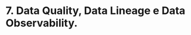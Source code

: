 # 7. Data Quality, Data Lineage e Data Observability.
<!--
1) O que é qualidade dos Dados (Data Quality)?
Data Quality é a medida da qualidade dos dados, ou seja, de quanto os dados são confiáveis.
É importante para garantir que os dados sejam precisos, consistentes e úteis para suportar as decisões de negócios.
Qualidade dos Dados é a medida da condição dos dados com base em fatores como precisão, integridade, consistencia, confiabilidade e se estão atualizados.

2) Como medir qualidade dos Dados (Data Quality)?
A medida da qualidade de dados pode ser feita usando uma combinação de técnicas estatísticas e metodologias de avaliação. Alguns dos indicadores comuns incluem a precisão, a completude, a consistencia, a integridade e a atualização dos dados.
Também pode ser necessário avaliar a relevância dos dados para o negócio e a facilidade de uso dos dados para os destinatários.
Existem vários fatores e métricas que podem ser usados para medir a qualidade dos dados. Os mais comuns são:
    - precisão
    - exatidão
    - constistencia
    - relevancia
    - cobertura
    - atualidade

3) Principais medidas de qualidade dos Dados - Precisão
A precisão mede o quanto os dados são confiáveis, pu seja, a confiabilidade dos dados. O objetivo é garantir que os dados e informações contidos nos sistemas são completos, corretos, consitentes e seguros. Por exemplo:
 A idade dos clientes cadastrados é confiável?

4) Principais medidas de qualidade dos Dados - Exatidão
A exatidão é a medida de quão bem os dados correspondem à realidade. É necessário assegurar que os dados estão exatos e refletem a realidade da melhor forma possível. Poe exemplo:
 totais de vendas apresentam exatidao?

5) Principais medidas de qualidade dos Dados - Consistencia
A consistencia é um indicador de como os dados são uniformes. É importante garantir que os dados sejam consistentes e que não estejam sujeitos a mudanças muito fortes ou erros. A consistencia também reflete a integridade dos dados. Por exemplo:
 Os dados apresentam problemas de valores ausentes?

6) Principais medidas de qualidade dos Dados - Relevancia
A relevancia mede a quantidade de informações relevantes que se tem sobre um determiando assunto. É importante assegurar que os dados sejam relevantes e úteis ao se fazer análises. Por exemplo:
 Dados da cor dos olhos dos clientes cadastradis é relevante para análise?

7) Principais medidas de qualidade dos Dados - Cobertura
A cobertura mede a quantidade de dados disponiveis para serem usados. É importante ter uma base de dados completa e fornecer informações suficientes para obter resultados confiáveis. Por exemplo:
 Daos sobre vendas estão disponiveis em todos os pontos de venda?

8) Principais medidas de qualidade dos Dados - Atualidade
A atualidade é a medida de quão recentes sao os dados. É importante garantie que os dados sejam atualizados e que reflitam o comportamento do evento que está sendo analisado. Por exemplo:
 Dados demograficos após o ano de 2010 fazem mais sentido do que dados demográficos da decada de 1950?

9) O Valor da qualidade dos Dados
Avaliar o valor da qualidade dos dados é importante para garantir que os dados sejam precisos e úteis para a realização de analises. Existem várias tecnicas para determinar o valor da qualidade dos dados, como:
 Avaliacao da qualidade dos dados oir erris potenciais. Esta abordagem envolve a verificação de ddos em busca de erros, como erros de digitação, dados ausentes ou incorretos, erros de formatação, etc.
 Análise estatistica e de mineração de dados. Esta tecnica envolve a analise estatistica dos dados e o uso de técnicas de analise de dados para identificar padrões e anomalias.
 Teste de qualidade. testar a qualidade dos dados é uma das melhores maneiras de avaliar a qualidade dos dados. O teste de qualidade permite verificar se os dados estão corretos e se a conformidade dos dados ás especificações é adequada.
 Avaliação de dominio. Esta tecnica envolve a verificação dos dados em relação ao dominio dos dados. Por exemplo, se estivermos analisando dados de um banco de dados de vendas, seria necessário verificar se os preços das vendas estão dentro dos limites esperados.

10) Correções Típicas nos Dados
Algumas correções tipicas nos dados apra garantir a qualidade incluem:
    - Limpeza: remover dados duplicados, incompletos, inconsistentes ou irrelevantes.
    - Padronização: converter dados para um formato comum, como a padronização de datas, endereços, nomes e códigos ou colocar os dados na mesma escala.
    - Tratar Valores ausentes: usar tecnicas de interpolação para preencher valores ausentes ou eliminar registros com valores ausentes em uma ou mais colunas.
    - Correção de Erros: verificar e corrigir erros de digitação, remover caracteres especiais ou espaços desnecessários, corrigir erros de sobreposição de colunas, etc..
    - Normalização: transformar dados para um formato normalizado, como por exemplo transformar uma variável para reduzir assimetria.
    - Validação: validar os dados com regras de negócios ou restrições para garantir a precisçao e integridade dos dados.

11) O que é Linhagem de Dados (Data Lineage)?
Linhagem dos Dados é a trajetoria de dados ao longo do tempo, incluindo suas origens, transformações, aplicações e destinos finais.
É uma representação visual ou lógica da evolução dos dados em um sistema, o que permite entender a integridade e a qualidade dos dados.
A Linhagem dos Dados é importante para várias aplicações, como auditoria de dados, gerenciamento de governança de dados e análise de impacto.
Linhagem de dados é o processo de rastreamento e documentação do fluxo de dados ao longo do tempo, desde a origem até o destino final, incluindo todas as transformações e operações realizadas nos dados.
Este conceito é importante para garantir a qualidade dos dados e fornecer uma visão clara de como os dados foram gerados e utilizados em diferentes sistemas e processos.

12) A importância da Linhagem de Dados (Data Lineage)
A Linhagem de Dados é importante porque:
 - Ajuda a garantir a qualidade dos dados: rastreando o fluxo de dados, é possivel identificar e corrigir erros ou inconsistencias em diferentes pontos do processo.
 - Fornece trasnparencia e confiança nos dados: a linhagem de dados permite aos usuários compreender a origem e evolução dos dados, o que aumenta a confiança nos resultados e decisões baseadas neles.
 - Facilita a auditoria e conformidade regulatória: a linhagem de dados fornece uma visão completa e documentada dos processos de dados, o que é importante para atender a regulamentos e exigencias de auditoria.
 - Melhora a eficiência de negócios: ao entender o fluxo de dados, é possível identificar oportunidades de otimização e automação de processos de negócios.

13) Definindo o Conceito de Observabilidade dos Dados (Data Observability)
A Qualidade dos Dados está relacionada com os dados em si, enquanto a Observalidade dos Dados está relacionada com o sistema que fornece esses dados.

**Observabilidade dos Dados > Linham dos Dados > Qualidade dos Dados**

Observabilidade dos Dados é a capacidade de visualizar e entender o estado e o comportamneto dos dados a fim de identificar problemas, corrigir erros e tomar decisçoes informadas.
A Observabilidade dos Dados inclui a capacidade de monitorar, rastrear e auditar o fluxo de dados, bem como a disponibilidade de matadados e informações sobre as transformações e operações realizadas nos dados.
Um aspecto fundamental da Observabilidade dos Dados é a capacidade de acessar e analisar dados de todas as partes do sistema.
Isso inclui dados de aplicações, da infraestrutura e dos usuários do sistema.
Para utilizar efetivamente a Observabilidade de Dados, é importante ter as ferramentas e os processos corretos em vigor.
Isso inclui coleta de dados e infraestrutura de armazenamento, bem como ferramentas de análise e visualização.
Também é importante ter uma compreensão clara das métricas que são mais importantes para rastrear e a maneira apropriada de analisar os dados.
Outro aspecto importante da Observabilidade de Dados é a capacidade de identificar e solucionar problemas em tempo real.
Ao monitorar constantemente os dados, é possivel detectar e resolver problemas antes que eles se tornem críticos. 
Isso pode ser especialmente importante em sistemas com requisitos de alta disponibilidaed, pois o tempo de inatividade pode ter consequencias significativas.

14) Os 5 pilares da Observabilidade dos Dados (Data Observability)
A Observabilidade dos Dados se baseia no conceito de Qualidade dos Dados para abranger a integridade geral dos sistemas de dados de uma organização.
Com a Observabilidade dos Dados, uma organização pode identificar melhor seus conjuntos de dados mais críticos, usuários desses dados e problemas decorrentes desses dados.
 - Freshness: Descreve se os dados são atualis e com que frequencia os dados são atualizados.
 - Distribution: Descreve se os d=valores dos dados estão dentro de um intervalo aceitável. Os dados fora desse intervalo podem não ser confiaveis.
 - Volume: Mede se os dados estão completos. Volume de dados inconsistente indica problemas com fontes de dados.
 - Schema: Rastreia mudanças na organização, quem faz quais mudanças nos dados e quando.
 - Lineage: Restringe e documenta todo o fluxo de dados desde as fontes iniciais até o consumo final.

15) [PDF] Exemplos de Ferramentas de Observabilidade dos Dados (Data Observability)

16) [PDF] Tendências em Engenharia de Dados - Contrato de Dados

17) Demonstração Prática 3 - Visão Geral

18) Demonstração Prática 3 - Conhecendo o SQLFlow para Linhagem de Dados - P1
19) Demonstração Prática 3 - Conhecendo o SQLFlow para Linhagem de Dados - P2

20) Demonstração Prática 3 - Linhagem de Dados de Data Warehouse - P1
21) Demonstração Prática 3 - Linhagem de Dados de Data Warehouse - P2
22) Demonstração Prática 3 - Linhagem de Dados de Data Warehouse - P3
23) Demonstração Prática 3 - Linhagem de Dados de Data Warehouse - P4
24) Demonstração Prática 3 - Linhagem de Dados de Data Warehouse - P5

25) Quiz
-->